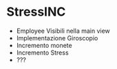 # StressINC

- Employee Visibili nella main view
- Implementazione Giroscopio
- Incremento monete
- Incremento Stress
- ???
